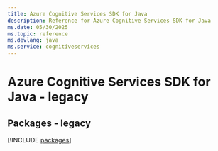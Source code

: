 ```yaml
---
title: Azure Cognitive Services SDK for Java
description: Reference for Azure Cognitive Services SDK for Java
ms.date: 05/30/2025
ms.topic: reference
ms.devlang: java
ms.service: cognitiveservices
---
```

# Azure Cognitive Services SDK for Java - legacy
## Packages - legacy
[!INCLUDE [packages](cognitive-services-index.md)]